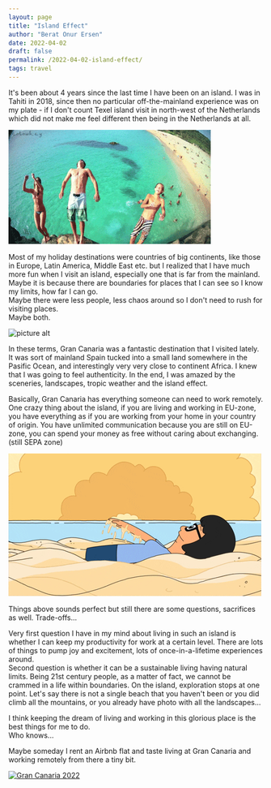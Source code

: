 ```yaml
---
layout: page
title: "Island Effect"
author: "Berat Onur Ersen"
date: 2022-04-02
draft: false
permalink: /2022-04-02-island-effect/
tags: travel
---
```


It's been about 4 years since the last time I have been on an island. I was in Tahiti in 2018, since then no particular off-the-mainland experience was on my plate - if I don't count Texel island visit in north-west of the Netherlands which did not make me feel different then being in the Netherlands at all.

![picture alt](/img/island-effect/seajump.gif)

Most of my holiday destinations were countries of big continents, like those in Europe, Latin America, Middle East etc. but I realized that I have much more fun when I visit an island, especially one that is far from the mainland.  
Maybe it is because there are boundaries for places that I can see so I know my limits, how far I can go.  
Maybe there were less people, less chaos around so I don't need to rush for visiting places.  
Maybe both.

![picture alt](/img/island-effect/holidayplane.gif)

In these terms, Gran Canaria was a fantastic destination that I visited lately. It was sort of mainland Spain tucked into a small land somewhere in the Pasific Ocean, and interestingly very very close to continent Africa. I knew that I was going to feel authenticity. In the end, I was amazed by the sceneries, landscapes, tropic weather and the island effect.

Basically, Gran Canaria has everything someone can need to work remotely. One crazy thing  about the island, if you are living and working in EU-zone, you have everything as if you are working from your home in your country of origin. You have unlimited communication because you are still on EU-zone, you can spend your money as free without caring about exchanging. (still SEPA zone)  

![picture alt](/img/island-effect/swimreverse.gif)

Things above sounds perfect but still there are some questions, sacrifices as well.  Trade-offs...  

Very first question I have in my mind about living in such an island is whether I can keep my productivity for work at a certain level. There are lots of things to pump joy and excitement, lots of once-in-a-lifetime experiences around.  
Second question is whether it can be a sustainable living having natural limits. Being 21st century people, as a matter of fact, we cannot be crammed in a life within boundaries. On the island, exploration stops at one point. Let's say there is not a single beach that you haven't been or you did climb all the mountains, or you already have photo with all the landscapes...

I think keeping the dream of living and working in this glorious place is the best things for me to do.  
Who knows...  

Maybe someday I rent an Airbnb flat and taste living at Gran Canaria and working remotely from there a tiny bit.

[![Gran Canaria 2022](/img/island-effect/grancanaria.png)](https://www.youtube.com/watch?v=p60ro721DHo "Gran Canaria 2022")